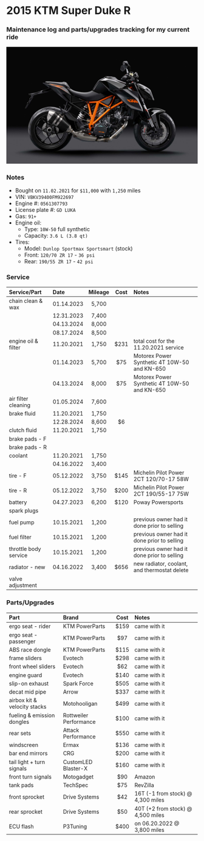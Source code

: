 # 2015 KTM Super Duke R


### Maintenance log and parts/upgrades tracking for my current ride

![](/pic.jpg)


### Notes
- Bought on `11.02.2021` for `$11,000` with `1,250` miles
- VIN: `VBKV39400FM922697`
- Engine #: `0561307793`
- License plate #: `GD LUKA`
- Gas: `91+`
- Engine oil:
  - Type: `10W-50` full synthetic
  - Capacity: `3.6 L (3.8 qt)`
- Tires:
  - Model: `Dunlop Sportmax Sportsmart` (stock)
  - Front: `120/70 ZR 17` - `36 psi`
  - Rear:  `190/55 ZR 17` - `42 psi`


### Service

| Service/Part                 | Date       | Mileage    | Cost       | Notes                                             |
| :--------------------------- | :--------- | :--------: | :--------: | :------------------------------------------------ |
| chain clean & wax            | 01.14.2023 | 5,700      |            |                                                   |
|                              | 12.31.2023 | 7,400      |            |                                                   |
|                              | 04.13.2024 | 8,000      |            |                                                   |
|                              | 08.17.2024 | 8,500      |            |                                                   |
| engine oil & filter          | 11.20.2021 | 1,750      | $231       | total cost for the 11.20.2021 service             |
|                              | 01.14.2023 | 5,700      | $75        | Motorex Power Synthetic 4T 10W-50 and KN-650      |
|                              | 04.13.2024 | 8,000      | $75        | Motorex Power Synthetic 4T 10W-50 and KN-650      |
| air filter cleaning          | 01.05.2024 | 7,600      |            |                                                   |
| brake fluid                  | 11.20.2021 | 1,750      |            |                                                   |
|                              | 12.28.2024 | 8,600      | $6         |                                                   |
| clutch fluid                 | 11.20.2021 | 1,750      |            |                                                   |
| brake pads - F               |            |            |            |                                                   |
| brake pads - R               |            |            |            |                                                   |
| coolant                      | 11.20.2021 | 1,750      |            |                                                   |
|                              | 04.16.2022 | 3,400      |            |                                                   |
| tire - F                     | 05.12.2022 | 3,750      | $145       | Michelin Pilot Power 2CT 120/70-17 58W            |
| tire - R                     | 05.12.2022 | 3,750      | $200       | Michelin Pilot Power 2CT 190/55-17 75W            |
| battery                      | 04.27.2023 | 6,200      | $120       | Poway Powersports                                 |
| spark plugs                  |            |            |            |                                                   |
| fuel pump                    | 10.15.2021 | 1,200      |            | previous owner had it done prior to selling       |
| fuel filter                  | 10.15.2021 | 1,200      |            | previous owner had it done prior to selling       |
| throttle body service        | 10.15.2021 | 1,200      |            | previous owner had it done prior to selling       |
| radiator - new               | 04.16.2022 | 3,400      | $656       | new radiator, coolant, and thermostat delete      |
| valve adjustment             |            |            |            |                                                   |


### Parts/Upgrades

| Part                         | Brand                   | Cost       | Notes                                             |
| :--------------------------- | :---------------------- | :--------: | :------------------------------------------------ |
| ergo seat - rider            | KTM PowerParts          | $159       | came with it                                      |
| ergo seat - passenger        | KTM PowerParts          | $97        | came with it                                      |
| ABS race dongle              | KTM PowerParts          | $115       | came with it                                      |
| frame sliders                | Evotech                 | $298       | came with it                                      |
| front wheel sliders          | Evotech                 | $62        | came with it                                      |
| engine guard                 | Evotech                 | $140       | came with it                                      |
| slip-on exhaust              | Spark Force             | $505       | came with it                                      |
| decat mid pipe               | Arrow                   | $337       | came with it                                      |
| airbox kit & velocity stacks | Motohooligan            | $499       | came with it                                      |
| fueling & emission dongles   | Rottweiler Performance  | $100       | came with it                                      |
| rear sets                    | Attack Performance      | $550       | came with it                                      |
| windscreen                   | Ermax                   | $136       | came with it                                      |
| bar end mirrors              | CRG                     | $200       | came with it                                      |
| tail light + turn signals    | CustomLED Blaster-X     | $160       | came with it                                      |
| front turn signals           | Motogadget              | $90        | Amazon                                            |
| tank pads                    | TechSpec                | $75        | RevZilla                                          |
| front sprocket               | Drive Systems           | $42        | 16T (-1 from stock) @ 4,300 miles                 |
| rear  sprocket               | Drive Systems           | $50        | 40T (+2 from stock) @ 4,500 miles                 |
| ECU flash                    | P3Tuning                | $400       | on 06.20.2022 @ 3,800 miles                       |
